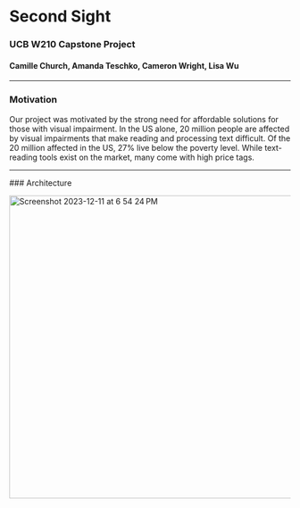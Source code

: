 # Second Sight
### UCB W210 Capstone Project 
#### Camille Church, Amanda Teschko, Cameron Wright, Lisa Wu
<hr />

### Motivation
<p>
Our project was motivated by the strong need for affordable solutions for those with visual impairment. In the US alone, 20 million people are affected by visual impairments that make reading and processing text difficult. Of the 20 million affected in the US, 27% live below the poverty level. While text-reading tools exist on the market, many come with high price tags.
</p>

<hr />
### Architecture
<p>
  <img width="543" alt="Screenshot 2023-12-11 at 6 54 24 PM" src="https://github.com/Camille2985/second-sight/assets/36643562/9a1482e2-d033-44b4-848b-f949f5b12a05">

</p>
